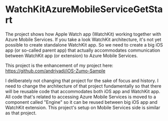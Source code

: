 # WatchKitAzureMobileServiceGetStart
The project shows how Apple Watch app (WatchKit) working together with Azure Mobile Services. 
If you take a look WatchKit architecture, it's not yet possible to create standalone WatchKit app. So we need to create a big iOS app (or so-called parent app) that actually accommodates communication between WatchKit app (or extension) to Azure Mobile Services.

This project is the enhancement of my project here: https://github.com/andriyadi/iOS-Zumo-Sample

I deliberately not changing that project for the sake of focus and history. I need to change the architecture of that project fundamentally so that there will be reusable code that accommodates both iOS app and WatchKit app. All code that's related to accessing Azure Mobile Services is moved to a component called "Engine" so it can be reused between big iOS app and WatchKit extension.
This project's setup on Mobile Services side is similar as that project. 


